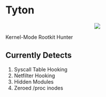 # Tyton

<p align="center">
	<img src="https://i.imgur.com/TZFOYvU.jpg" />
</p>

Kernel-Mode Rootkit Hunter

## Currently Detects

1. Syscall Table Hooking
2. Netfilter Hooking
3. Hidden Modules
4. Zeroed /proc inodes
